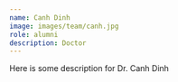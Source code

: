 ```yaml
---
name: Canh Dinh
image: images/team/canh.jpg
role: alumni
description: Doctor
---
```


Here is some description for Dr. Canh Dinh